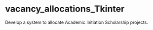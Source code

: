 # vacancy_allocations_Tkinter
Develop a system to allocate Academic Initiation Scholarship projects.
